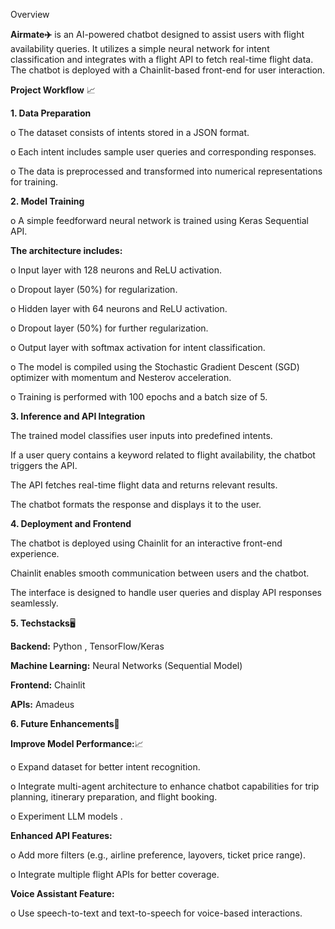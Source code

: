 Overview

**Airmate✈️** is an AI-powered chatbot designed to assist users with flight availability queries. It utilizes a simple neural network for intent classification and integrates with a flight API to fetch real-time flight data. The chatbot is deployed with a Chainlit-based front-end for user interaction.

**Project Workflow** 📈

**1. Data Preparation**

o The dataset consists of intents stored in a JSON format.

o Each intent includes sample user queries and corresponding responses.

o The data is preprocessed and transformed into numerical representations for training.

**2. Model Training**

o A simple feedforward neural network is trained using Keras Sequential API.

**The architecture includes:**

o Input layer with 128 neurons and ReLU activation.

o Dropout layer (50%) for regularization.

o Hidden layer with 64 neurons and ReLU activation.

o Dropout layer (50%) for further regularization.

o Output layer with softmax activation for intent classification.

o The model is compiled using the Stochastic Gradient Descent (SGD) optimizer with momentum and Nesterov acceleration.

o Training is performed with 100 epochs and a batch size of 5.

**3. Inference and API Integration**

The trained model classifies user inputs into predefined intents.

If a user query contains a keyword related to flight availability, the chatbot triggers the API.

The API fetches real-time flight data and returns relevant results.

The chatbot formats the response and displays it to the user.

**4. Deployment and Frontend**

The chatbot is deployed using Chainlit for an interactive front-end experience.

Chainlit enables smooth communication between users and the chatbot.

The interface is designed to handle user queries and display API responses seamlessly.

**5. Techstacks**🖥️

**Backend:** Python , TensorFlow/Keras

**Machine Learning:** Neural Networks (Sequential Model)

**Frontend:** Chainlit

**APIs:** Amadeus


**6. Future Enhancements**💫

**Improve Model Performance:**📈

o Expand dataset for better intent recognition.

o Integrate multi-agent architecture to enhance chatbot capabilities for trip planning, itinerary preparation, and flight booking.

o Experiment LLM models .

**Enhanced API Features:**

o Add more filters (e.g., airline preference, layovers, ticket price range).

o Integrate multiple flight APIs for better coverage.

**Voice Assistant Feature:**

o Use speech-to-text and text-to-speech for voice-based interactions.
